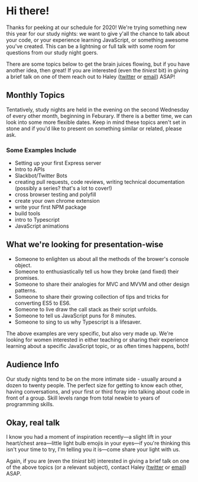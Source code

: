 # Hi there!

Thanks for peeking at our schedule for 2020! We're trying something new this year for our study nights: we want to give y'all the chance to talk about your code, or your experience learning JavaScript, or something awesome you've created. This can be a lightning or full talk with some room for questions from our study night goers.

There are some topics below to get the brain juices flowing, but if you have another idea, then great! If you are interested (even the *tiniest* bit) in giving a brief talk on one of them reach out to Haley ([twitter](https://twitter.com/haley_elder) or [email](mailto:hello@haleyelder.com)) ASAP!

## Monthly Topics
Tentatively, study nights are held in the evening on the second Wednesday of every other month, beginning in Feburary. If there is a better time, we can look into some more flexible dates. Keep in mind these topics aren't set in stone and if you'd like to present on something similar or related, please ask.

### Some Examples Include 
- Setting up your first Express server
- Intro to APIs
- Slackbot/Twitter Bots
- creating pull requests, code reviews, writing technical documentation (possibly a series? that's a lot to cover!)
- cross browser testing and polyfill
- create your own chrome extension
- write your first NPM package
- build tools
- intro to Typescript
- JavaScript animations

## What we're looking for presentation-wise

- Someone to enlighten us about all the methods of the brower's console object.
- Someone to enthusiastically tell us how they broke (and fixed) their promises.
- Someone to share their analogies for MVC and MVVM and other design patterns.
- Someone to share their growing collection of tips and tricks for converting ES5 to ES6.
- Someone to live draw the call stack as their script unfolds.
- Someone to tell us JavaScript puns for 8 minutes.
- Someone to sing to us why Typescript is a lifesaver.

The above examples are very specific, but also very made up. We're looking for women interested in either teaching or sharing their experience learning about a specific JavaScript topic, or as often times happens, both!

## Audience Info
Our study nights tend to be on the more intimate side - usually around a dozen to twenty people. The perfect size for getting to know each other, having conversations, and your first or third foray into talking about code in front of a group. Skill levels range from total newbie to years of programming skills.

## Okay, real talk
I know you had a moment of inspiration recently—a slight lift in your heart/chest area—little light bulb emojis in your eyes—if you're thinking this isn't your time to try, I'm telling you it is—come share your light with us.

Again, if you are (even the *tiniest* bit) interested in giving a brief talk on one of the above topics (or a relevant subject), contact Haley ([twitter](https://twitter.com/haley_elder) or [email](mailto:hello@haleyelder.com)) ASAP.
